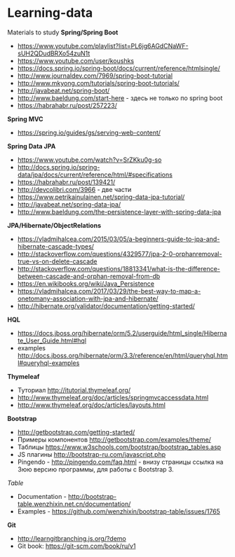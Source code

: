 # Learning-data
Materials to study
**Spring/Spring Boot**
* https://www.youtube.com/playlist?list=PL6jg6AGdCNaWF-sUH2QDudBRXo54zuN1t
* https://www.youtube.com/user/koushks
* https://docs.spring.io/spring-boot/docs/current/reference/htmlsingle/
* http://www.journaldev.com/7969/spring-boot-tutorial
* http://www.mkyong.com/tutorials/spring-boot-tutorials/
* http://javabeat.net/spring-boot/
* http://www.baeldung.com/start-here - здесь не только по spring boot
* https://habrahabr.ru/post/257223/
  
**Spring MVC**  
* https://spring.io/guides/gs/serving-web-content/  
  
**Spring Data JPA**
* https://www.youtube.com/watch?v=SrZKku0g-so
* http://docs.spring.io/spring-data/jpa/docs/current/reference/html/#specifications
* https://habrahabr.ru/post/139421/
* http://devcolibri.com/3966 - две части
* https://www.petrikainulainen.net/spring-data-jpa-tutorial/
* http://javabeat.net/spring-data-jpa/
* http://www.baeldung.com/the-persistence-layer-with-spring-data-jpa
  
**JPA/Hibernate/ObjectRelations**
* https://vladmihalcea.com/2015/03/05/a-beginners-guide-to-jpa-and-hibernate-cascade-types/
* http://stackoverflow.com/questions/4329577/jpa-2-0-orphanremoval-true-vs-on-delete-cascade
* http://stackoverflow.com/questions/18813341/what-is-the-difference-between-cascade-and-orphan-removal-from-db
* https://en.wikibooks.org/wiki/Java_Persistence
* https://vladmihalcea.com/2017/03/29/the-best-way-to-map-a-onetomany-association-with-jpa-and-hibernate/
* http://hibernate.org/validator/documentation/getting-started/  
  
**HQL**
* https://docs.jboss.org/hibernate/orm/5.2/userguide/html_single/Hibernate_User_Guide.html#hql
* examples http://docs.jboss.org/hibernate/orm/3.3/reference/en/html/queryhql.html#queryhql-examples
  
**Thymeleaf**  
* Туториал http://itutorial.thymeleaf.org/  
* http://www.thymeleaf.org/doc/articles/springmvcaccessdata.html  
* http://www.thymeleaf.org/doc/articles/layouts.html  
  
**Bootstrap**  
* http://getbootstrap.com/getting-started/  
* Примеры компонентов http://getbootstrap.com/examples/theme/  
* Таблицы https://www.w3schools.com/bootstrap/bootstrap_tables.asp  
* JS плагины http://bootstrap-ru.com/javascript.php  
* Pingendo - http://pingendo.com/faq.html - внизу страницы ссылка на 3юю версию программы, для работы с Bootstrap 3.  
    
*Table*  
* Documentation - http://bootstrap-table.wenzhixin.net.cn/documentation/  
* Examples - https://github.com/wenzhixin/bootstrap-table/issues/1765  
  
**Git**
* http://learngitbranching.js.org/?demo
* Git book: https://git-scm.com/book/ru/v1
